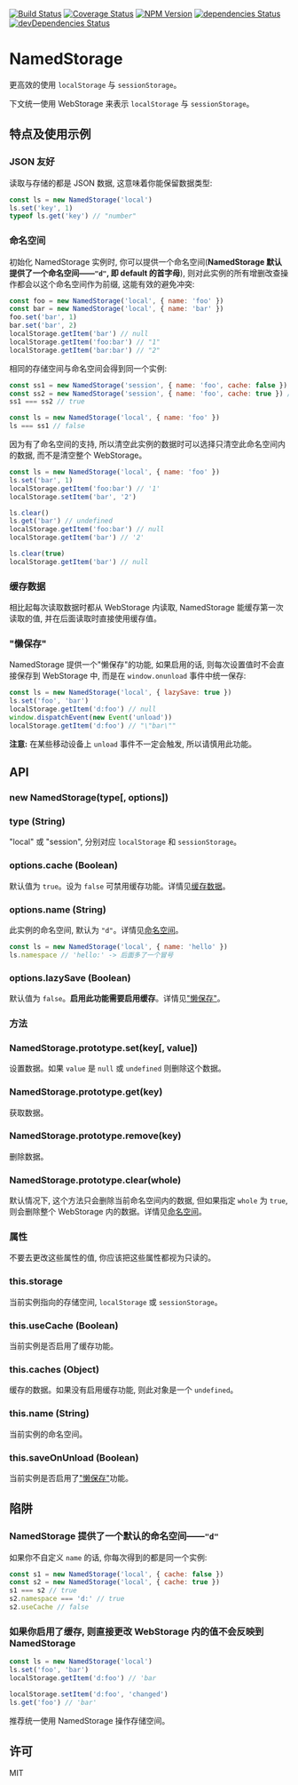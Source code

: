 [![Build Status](https://img.shields.io/travis/lmk123/NamedStorage/master.svg?style=flat-square)](https://travis-ci.org/lmk123/NamedStorage)
[![Coverage Status](https://img.shields.io/coveralls/lmk123/NamedStorage/master.svg?style=flat-square)](https://coveralls.io/github/lmk123/NamedStorage?branch=master)
[![NPM Version](https://img.shields.io/npm/v/namedstorage.svg?style=flat-square)](https://www.npmjs.com/package/namedstorage)
[![dependencies Status](https://img.shields.io/david/lmk123/NamedStorage.svg?style=flat-square)](https://david-dm.org/lmk123/NamedStorage)
[![devDependencies Status](https://img.shields.io/david/dev/lmk123/NamedStorage.svg?style=flat-square)](https://david-dm.org/lmk123/NamedStorage#info=devDependencies)

# NamedStorage

更高效的使用 `localStorage` 与 `sessionStorage`。

下文统一使用 WebStorage 来表示 `localStorage` 与 `sessionStorage`。

## 特点及使用示例

### JSON 友好

读取与存储的都是 JSON 数据, 这意味着你能保留数据类型:

```js
const ls = new NamedStorage('local')
ls.set('key', 1)
typeof ls.get('key') // "number"
```

### 命名空间

初始化 NamedStorage 实例时, 你可以提供一个命名空间(**NamedStorage 默认提供了一个命名空间——`"d"`, 即 default 的首字母**), 则对此实例的所有增删改查操作都会以这个命名空间作为前缀, 这能有效的避免冲突:

```js
const foo = new NamedStorage('local', { name: 'foo' })
const bar = new NamedStorage('local', { name: 'bar' })
foo.set('bar', 1)
bar.set('bar', 2)
localStorage.getItem('bar') // null
localStorage.getItem('foo:bar') // "1"
localStorage.getItem('bar:bar') // "2"

```

相同的存储空间与命名空间会得到同一个实例:

```js
const ss1 = new NamedStorage('session', { name: 'foo', cache: false })
const ss2 = new NamedStorage('session', { name: 'foo', cache: true }) // 因为是同一个实例, 所以重新定义 `cache` 与 `lazySave` 配置不会生效
ss1 === ss2 // true

const ls = new NamedStorage('local', { name: 'foo' })
ls === ss1 // false
```

因为有了命名空间的支持, 所以清空此实例的数据时可以选择只清空此命名空间内的数据, 而不是清空整个 WebStorage。

```js
const ls = new NamedStorage('local', { name: 'foo' })
ls.set('bar', 1)
localStorage.getItem('foo:bar') // '1'
localStorage.setItem('bar', '2')

ls.clear()
ls.get('bar') // undefined
localStorage.getItem('foo:bar') // null
localStorage.getItem('bar') // '2'

ls.clear(true)
localStorage.getItem('bar') // null
```

### 缓存数据

相比起每次读取数据时都从 WebStorage 内读取, NamedStorage 能缓存第一次读取的值, 并在后面读取时直接使用缓存值。

### "懒保存"

NamedStorage 提供一个"懒保存"的功能, 如果启用的话, 则每次设置值时不会直接保存到 WebStorage 中, 而是在 `window.onunload` 事件中统一保存:

```js
const ls = new NamedStorage('local', { lazySave: true })
ls.set('foo', 'bar')
localStorage.getItem('d:foo') // null
window.dispatchEvent(new Event('unload'))
localStorage.getItem('d:foo') // "\"bar\""
```

**注意:** 在某些移动设备上 `unload` 事件不一定会触发, 所以请慎用此功能。

## API

### new NamedStorage(type[, options])

### type (String)

"local" 或 "session", 分别对应 `localStorage` 和 `sessionStorage`。

### options.cache (Boolean)

默认值为 `true`。设为 `false` 可禁用缓存功能。详情见[缓存数据](#缓存数据)。

### options.name (String)

此实例的命名空间, 默认为 `"d"`。详情见[命名空间](#命名空间)。

```js
const ls = new NamedStorage('local', { name: 'hello' })
ls.namespace // 'hello:' -> 后面多了一个冒号
```

### options.lazySave (Boolean)

默认值为 `false`。**启用此功能需要启用缓存**。详情见["懒保存"](#懒保存)。

### 方法

### NamedStorage.prototype.set(key[, value])

设置数据。如果 `value` 是 `null` 或 `undefined` 则删除这个数据。

### NamedStorage.prototype.get(key)

获取数据。

### NamedStorage.prototype.remove(key)

删除数据。

### NamedStorage.prototype.clear(whole)

默认情况下, 这个方法只会删除当前命名空间内的数据, 但如果指定 `whole` 为 `true`, 则会删除整个 WebStorage 内的数据。详情见[命名空间](#命名空间)。

### 属性

不要去更改这些属性的值, 你应该把这些属性都视为只读的。

### this.storage

当前实例指向的存储空间, `localStorage` 或 `sessionStorage`。

### this.useCache (Boolean)

当前实例是否启用了缓存功能。

### this.caches (Object)

缓存的数据。如果没有启用缓存功能, 则此对象是一个 `undefined`。

### this.name (String)

当前实例的命名空间。

### this.saveOnUnload (Boolean)

当前实例是否启用了["懒保存"](#懒保存)功能。

## 陷阱

### NamedStorage 提供了一个默认的命名空间——`"d"`

如果你不自定义 `name` 的话, 你每次得到的都是同一个实例:

```js
const s1 = new NamedStorage('local', { cache: false })
const s2 = new NamedStorage('local', { cache: true })
s1 === s2 // true
s2.namespace === 'd:' // true
s2.useCache // false
```

### 如果你启用了缓存, 则直接更改 WebStorage 内的值不会反映到 NamedStorage

```js
const ls = new NamedStorage('local')
ls.set('foo', 'bar')
localStorage.getItem('d:foo') // 'bar

localStorage.setItem('d:foo', 'changed')
ls.get('foo') // 'bar'
```

推荐统一使用 NamedStorage 操作存储空间。

## 许可

MIT
